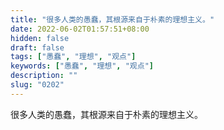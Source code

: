 ```yaml
---
title: "很多人类的愚蠢，其根源来自于朴素的理想主义。"
date: 2022-06-02T01:57:51+08:00
hidden: false
draft: false
tags: ["愚蠢", "理想", "观点"]
keywords: ["愚蠢", "理想", "观点"]
description: ""
slug: "0202"
---
```


很多人类的愚蠢，其根源来自于朴素的理想主义。
